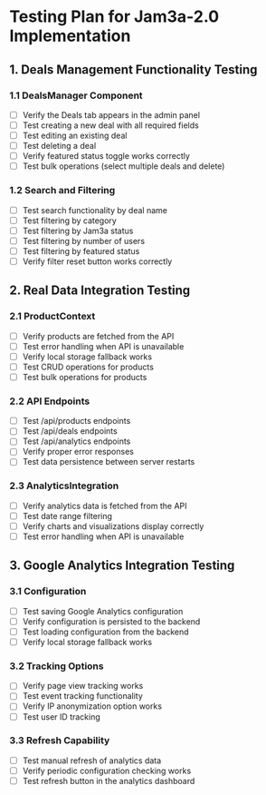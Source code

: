 # Testing Plan for Jam3a-2.0 Implementation

## 1. Deals Management Functionality Testing

### 1.1 DealsManager Component
- [ ] Verify the Deals tab appears in the admin panel
- [ ] Test creating a new deal with all required fields
- [ ] Test editing an existing deal
- [ ] Test deleting a deal
- [ ] Verify featured status toggle works correctly
- [ ] Test bulk operations (select multiple deals and delete)

### 1.2 Search and Filtering
- [ ] Test search functionality by deal name
- [ ] Test filtering by category
- [ ] Test filtering by Jam3a status
- [ ] Test filtering by number of users
- [ ] Test filtering by featured status
- [ ] Verify filter reset button works correctly

## 2. Real Data Integration Testing

### 2.1 ProductContext
- [ ] Verify products are fetched from the API
- [ ] Test error handling when API is unavailable
- [ ] Verify local storage fallback works
- [ ] Test CRUD operations for products
- [ ] Test bulk operations for products

### 2.2 API Endpoints
- [ ] Test /api/products endpoints
- [ ] Test /api/deals endpoints
- [ ] Test /api/analytics endpoints
- [ ] Verify proper error responses
- [ ] Test data persistence between server restarts

### 2.3 AnalyticsIntegration
- [ ] Verify analytics data is fetched from the API
- [ ] Test date range filtering
- [ ] Verify charts and visualizations display correctly
- [ ] Test error handling when API is unavailable

## 3. Google Analytics Integration Testing

### 3.1 Configuration
- [ ] Test saving Google Analytics configuration
- [ ] Verify configuration is persisted to the backend
- [ ] Test loading configuration from the backend
- [ ] Verify local storage fallback works

### 3.2 Tracking Options
- [ ] Verify page view tracking works
- [ ] Test event tracking functionality
- [ ] Verify IP anonymization option works
- [ ] Test user ID tracking

### 3.3 Refresh Capability
- [ ] Test manual refresh of analytics data
- [ ] Verify periodic configuration checking works
- [ ] Test refresh button in the analytics dashboard

